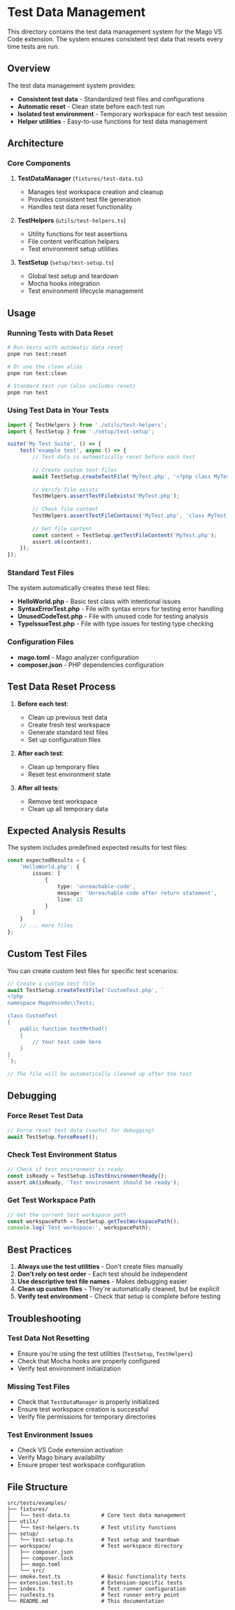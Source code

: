 # Test Data Management

This directory contains the test data management system for the Mago VS Code extension. The system ensures consistent test data that resets every time tests are run.

## Overview

The test data management system provides:

- **Consistent test data** - Standardized test files and configurations
- **Automatic reset** - Clean state before each test run
- **Isolated test environment** - Temporary workspace for each test session
- **Helper utilities** - Easy-to-use functions for test data management

## Architecture

### Core Components

1. **TestDataManager** (`fixtures/test-data.ts`)
   - Manages test workspace creation and cleanup
   - Provides consistent test file generation
   - Handles test data reset functionality

2. **TestHelpers** (`utils/test-helpers.ts`)
   - Utility functions for test assertions
   - File content verification helpers
   - Test environment setup utilities

3. **TestSetup** (`setup/test-setup.ts`)
   - Global test setup and teardown
   - Mocha hooks integration
   - Test environment lifecycle management

## Usage

### Running Tests with Data Reset

```bash
# Run tests with automatic data reset
pnpm run test:reset

# Or use the clean alias
pnpm run test:clean

# Standard test run (also includes reset)
pnpm run test
```

### Using Test Data in Your Tests

```typescript
import { TestHelpers } from './utils/test-helpers';
import { TestSetup } from './setup/test-setup';

suite('My Test Suite', () => {
    test('example test', async () => {
        // Test data is automatically reset before each test
        
        // Create custom test files
        await TestSetup.createTestFile('MyTest.php', '<?php class MyTest {}');
        
        // Verify file exists
        TestHelpers.assertTestFileExists('MyTest.php');
        
        // Check file content
        TestHelpers.assertTestFileContains('MyTest.php', 'class MyTest');
        
        // Get file content
        const content = TestSetup.getTestFileContent('MyTest.php');
        assert.ok(content);
    });
});
```

### Standard Test Files

The system automatically creates these test files:

- **HelloWorld.php** - Basic test class with intentional issues
- **SyntaxErrorTest.php** - File with syntax errors for testing error handling
- **UnusedCodeTest.php** - File with unused code for testing analysis
- **TypeIssueTest.php** - File with type issues for testing type checking

### Configuration Files

- **mago.toml** - Mago analyzer configuration
- **composer.json** - PHP dependencies configuration

## Test Data Reset Process

1. **Before each test**:
   - Clean up previous test data
   - Create fresh test workspace
   - Generate standard test files
   - Set up configuration files

2. **After each test**:
   - Clean up temporary files
   - Reset test environment state

3. **After all tests**:
   - Remove test workspace
   - Clean up all temporary data

## Expected Analysis Results

The system includes predefined expected results for test files:

```typescript
const expectedResults = {
    'HelloWorld.php': {
        issues: [
            {
                type: 'unreachable-code',
                message: 'Unreachable code after return statement',
                line: 13
            }
        ]
    }
    // ... more files
};
```

## Custom Test Files

You can create custom test files for specific test scenarios:

```typescript
// Create a custom test file
await TestSetup.createTestFile('CustomTest.php', `
<?php
namespace MagoVscode\\Tests;

class CustomTest
{
    public function testMethod()
    {
        // Your test code here
    }
}
`);

// The file will be automatically cleaned up after the test
```

## Debugging

### Force Reset Test Data

```typescript
// Force reset test data (useful for debugging)
await TestSetup.forceReset();
```

### Check Test Environment Status

```typescript
// Check if test environment is ready
const isReady = TestSetup.isTestEnvironmentReady();
assert.ok(isReady, 'Test environment should be ready');
```

### Get Test Workspace Path

```typescript
// Get the current test workspace path
const workspacePath = TestSetup.getTestWorkspacePath();
console.log('Test workspace:', workspacePath);
```

## Best Practices

1. **Always use the test utilities** - Don't create files manually
2. **Don't rely on test order** - Each test should be independent
3. **Use descriptive test file names** - Makes debugging easier
4. **Clean up custom files** - They're automatically cleaned, but be explicit
5. **Verify test environment** - Check that setup is complete before testing

## Troubleshooting

### Test Data Not Resetting

- Ensure you're using the test utilities (`TestSetup`, `TestHelpers`)
- Check that Mocha hooks are properly configured
- Verify test environment initialization

### Missing Test Files

- Check that `TestDataManager` is properly initialized
- Ensure test workspace creation is successful
- Verify file permissions for temporary directories

### Test Environment Issues

- Check VS Code extension activation
- Verify Mago binary availability
- Ensure proper test workspace configuration

## File Structure

```
src/tests/examples/
├── fixtures/
│   └── test-data.ts          # Core test data management
├── utils/
│   └── test-helpers.ts       # Test utility functions
├── setup/
│   └── test-setup.ts         # Test setup and teardown
├── workspace/                # Test workspace directory
│   ├── composer.json
│   ├── composer.lock
│   ├── mago.toml
│   └── src/
├── smoke.test.ts             # Basic functionality tests
├── extension.test.ts         # Extension-specific tests
├── index.ts                  # Test runner configuration
├── runTests.ts               # Test runner entry point
└── README.md                 # This documentation
```
